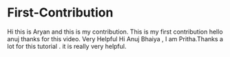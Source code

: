 # First-Contribution
Hi this is Aryan and this is my contribution.
This is my first contribution
hello anuj thanks for this video. Very Helpful
Hi Anuj Bhaiya , I am Pritha.Thanks a lot for this tutorial . it is really very helpful.
